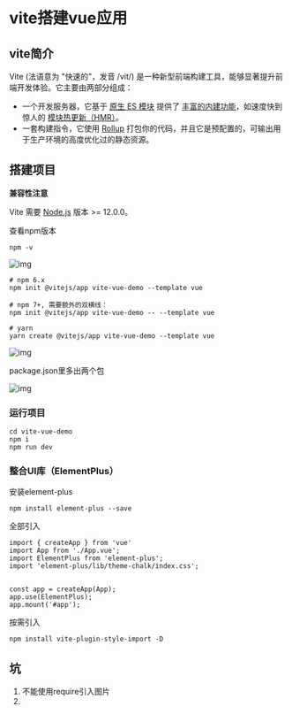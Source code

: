 # vite搭建vue应用

## vite简介

Vite (法语意为 "快速的"，发音 /vit/) 是一种新型前端构建工具，能够显著提升前端开发体验。它主要由两部分组成：

- 一个开发服务器，它基于 [原生 ES 模块](https://developer.mozilla.org/en-US/docs/Web/JavaScript/Guide/Modules) 提供了 [丰富的内建功能](https://cn.vitejs.dev/guide/features.html)，如速度快到惊人的 [模块热更新（HMR）](https://cn.vitejs.dev/guide/features.html#hot-module-replacement)。
- 一套构建指令，它使用 [Rollup](https://rollupjs.org/) 打包你的代码，并且它是预配置的，可输出用于生产环境的高度优化过的静态资源。



## 搭建项目

**兼容性注意**

Vite 需要 [Node.js](https://nodejs.org/en/) 版本 >= 12.0.0。



查看npm版本

```shell
npm -v
```

![img](https://cdn.nlark.com/yuque/0/2021/png/743297/1625885549496-e824e5c7-1a36-483d-a481-a9dc2bb16444.png)



```shell
# npm 6.x
npm init @vitejs/app vite-vue-demo --template vue

# npm 7+, 需要额外的双横线：
npm init @vitejs/app vite-vue-demo -- --template vue

# yarn
yarn create @vitejs/app vite-vue-demo --template vue
```

![img](https://cdn.nlark.com/yuque/0/2021/png/743297/1625885673536-b3e84441-3289-48a6-a876-5c5fc0ffd03f.png)



package.json里多出两个包

![img](https://cdn.nlark.com/yuque/0/2021/png/743297/1625885819899-ad1ed6d5-46f9-45bf-bbcd-cd07930a6a88.png)



### 运行项目

```shell
cd vite-vue-demo
npm i
npm run dev
```



### 整合UI库（ElementPlus）



安装element-plus

```shell
npm install element-plus --save
```

全部引入

```shell
import { createApp } from 'vue'
import App from './App.vue';
import ElementPlus from 'element-plus';
import 'element-plus/lib/theme-chalk/index.css';


const app = createApp(App);
app.use(ElementPlus);
app.mount('#app');
```





按需引入

```shell
npm install vite-plugin-style-import -D
```



## 坑

1. 不能使用require引入图片
2. 